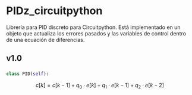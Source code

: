 # PIDz_circuitpython
Librería para PID discreto para Circuitpython. Está implementado en un objeto que actualiza los errores pasados y las variables de control dentro de una ecuación de diferencias.

## v1.0

### 
```python
class PID(self):
```

$$
c[k] = c[k-1] + q_0 \cdot e[k] + q_1 \cdot e[k-1] + q_2 \cdot e[k-2]
$$


